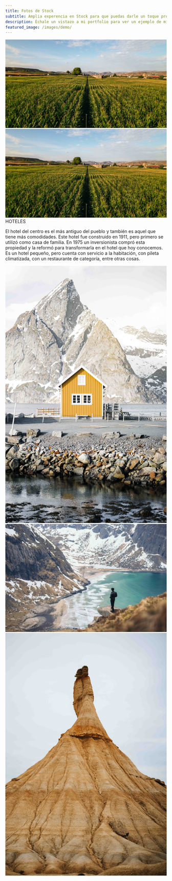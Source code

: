 ```yaml
---
title: Fotos de Stock 
subtitle: Amplia experencia en Stock para que puedas darle un toque profesional a tu negocio
description: Échale un vistazo a mi portfolio para ver un ejemplo de mis fotografias.
featured_image: /images/demo/
---
```


<script type="text/javascript">
	document.body.style.backgroundColor = 'black';
</script>

<div class="gallery" data-columns="1">
	<img src="/images/Pagina2Viajes/DJI_0032.jpg">
    <img src="/images/Pagina2Viajes/DJI_0032.jpg">
	<page class="centered">HOTELES</page>
</div>

<texto-hotel>El hotel del centro es el más antiguo del pueblo y también es aquel que tiene más comodidades. Este hotel fue construido en 1911, pero primero se utilizó como casa de familia. En 1975 un inversionista compró esta propiedad y la reformó para transformarla en el hotel que hoy conocemos. Es un hotel pequeño, pero cuenta con servicio a la habitación, con pileta climatizada, con un restaurante de categoría, entre otras cosas.
</texto-hotel>

<div class="gallery" data-columns="3">	
	<img src="/images/Pagina2Viajes/7N1A2396.jpg">
	<img src="/images/Pagina2Viajes/7N1A3907.jpg">
	<img src="/images/Pagina2Viajes/7N1A5644.jpg">
</div>